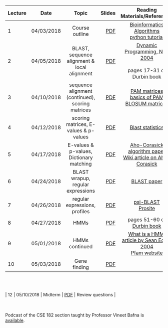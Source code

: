 


| Lecture | Date | Topic | Slides | Reading Materials/References | 
|------- | ------------- |:------------------:| -----:|:----------------------------:|
| 1 | 04/03/2018 | Course outline | [PDF](https://www.dropbox.com/s/635a3cemxnv65kh/L1.pdf?dl=0) | [Bioinformatics Algorithms](http://bioinformaticsalgorithms.com/) <br> [python tutorial](https://docs.python.org/3/tutorial/) | 
| 2 | 04/05/2018 | BLAST, sequence alignment & local alignment | [PDF](https://www.dropbox.com/s/kcriqhm8iztto53/L2.pdf?dl=0) | [Dynamic Programming, NBT 2004](https://www.nature.com/articles/nbt0704-909.pdf) <br> <br> pages 17-31 of [Durbin book](https://pdfs.semanticscholar.org/2ed5/d6b35f8971fb9d7434a2683922c3bfcc058e.pdf) | 
| 3 | 04/10/2018 | sequence alignment (continued), scoring matrices | [PDF](https://www.dropbox.com/s/74nf9yxzifkhv2c/L3.pdf?dl=0) | [PAM matrices](https://www.dropbox.com/s/h6la1f2ee26jxsi/mount2008_pam_matrices.pdf?dl=0) <br> [basics of PAM](https://en.wikipedia.org/wiki/Point_accepted_mutation) <br> [BLOSUM matrices](http://www.marcottelab.org/users/BCH339N_2018/BLOSUM62Miscalculations.pdf)  |
| 4 | 04/12/2018 | scoring matrices, E-values & p-values | [PDF](https://www.dropbox.com/s/9lwg4uag9rjvj76/L4-041218.pdf?dl=0) | [Blast statistics](https://www.ncbi.nlm.nih.gov/BLAST/tutorial/Altschul-1.html)  |
| 5 | 04/17/2018 | E-values & p-values, Dictionary matching | [PDF](https://www.dropbox.com/s/ver6xiww7g2tl62/L5-041718-updated.pdf?dl=0)| [Aho-Corasick algorithm paper](https://biit.cs.ut.ee/~vilo/edu/2002-03/Tekstialgoritmid_I/Articles/Exact/Aho-Corasick.pdf) <br> [Wiki article on Aho-Corasick](https://en.wikipedia.org/wiki/Aho–Corasick_algorithm) |
| 6 | 04/24/2018 | BLAST wrapup, regular expressions | [PDF](https://www.dropbox.com/s/k0tylac7weae6oa/L6-042418.pdf?dl=0) | [BLAST paper](https://www.dropbox.com/s/nztypl5oxbmp0h8/blast1990paper.pdf?dl=0) | 
| 7 | 04/26/2018 | regular expressions, profiles | [PDF](https://www.dropbox.com/s/1oeib250af1y2tq/L7-042618.pdf?dl=0) | [psi-BLAST](https://www.ncbi.nlm.nih.gov/BLAST/tutorial/Altschul-2.html) <br> [Prosite](https://prosite.expasy.org)  | 
| 8 | 04/27/2018 | HMMs | [PDF](https://www.dropbox.com/s/2mx7mgmtruqe7v8/L8-042718.pdf?dl=0) | pages 51-60 of [Durbin book](https://pdfs.semanticscholar.org/2ed5/d6b35f8971fb9d7434a2683922c3bfcc058e.pdf) | 
| 9 | 05/01/2018 | HMMs continued | [PDF](https://www.dropbox.com/s/xb8w30egjp9ooud/L9.pdf?dl=0) | [What is a HMM, article by Sean Eddy, 2004](https://www.nature.com/articles/nbt1004-1315.pdf) <br> [Pfam website](https://pfam.xfam.org) | 
| 10 | 05/03/2018 | Gene finding | [PDF](https://www.dropbox.com/s/hxhiymli7p5spp4/L10.pdf?dl=0) | |

<br><br>

| 12 | 05/10/2018 | Midterm | [PDF](https://www.dropbox.com/s/y7pgljpjow8xf1s/NotesAndQuestions.pdf?dl=0) | Review questions | 

<br><br>
Podcast of the CSE 182 section taught by Professor Vineet Bafna is [available](https://podcast.ucsd.edu/podcasts/default.aspx?PodcastId=4722). 

<br><br>
